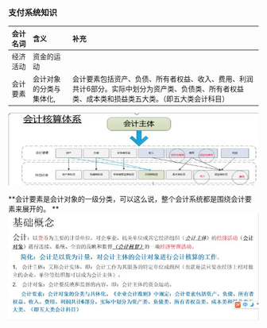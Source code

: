 ### 支付系统知识

| 会计名词 | 含义 | 补充 |
| :--- | :--- | :--- |
| 经济活动 | 资金的运动 |  |
| 会计要素 | 会计对象的分类与集体化, | 会计要素包括资产、负债、所有者权益、收入、费用、利润共计6部分。实际中划分为资产类、负债类、所有者权益类、成本类和损益类五大类。（即五大类会计科目） |

![](/assets/会计主体.png)



**会计要素是会计对象的一级分类，可以这么说，整个会计系统都是围绕会计要素来展开的。  **![](/assets/4.0.2会计基本概念.png)









>




